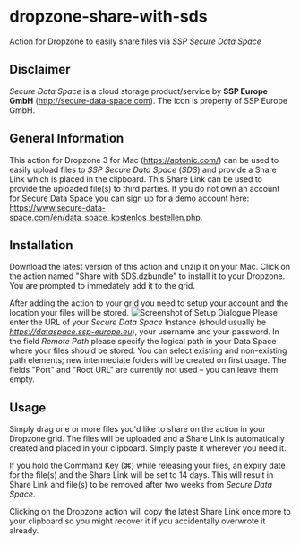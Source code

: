 # dropzone-share-with-sds
Action for Dropzone to easily share files via *SSP Secure Data Space*

## Disclaimer
*Secure Data Space* is a cloud storage product/service by **SSP Europe GmbH** (http://secure-data-space.com). The icon is property of SSP Europe GmbH.

## General Information
This action for Dropzone 3 for Mac (https://aptonic.com/) can be used to easily upload files to *SSP Secure Data Space* (*SDS*) and provide a Share Link which is placed in the clipboard. This Share Link can be used to provide the uploaded file(s) to third parties.
If you do not own an account for Secure Data Space you can sign up for a demo account here: https://www.secure-data-space.com/en/data_space_kostenlos_bestellen.php.

## Installation
Download the latest version of this action and unzip it on your Mac. Click on the action named "Share with SDS.dzbundle" to install it to your Dropzone. You are prompted to immedately add it to the grid.

After adding the action to your grid you need to setup your account and the location your files will be stored.
![Screenshot of Setup Dialogue](http://blog.florian-scheuer.de/wp-content/uploads/2016/07/setup-share-with-sds.png)
Please enter the URL of your *Secure Data Space* Instance (should usually be *https://dataspace.ssp-europe.eu*), your username and your password. In the field *Remote Path* please specify the logical path in your Data Space where your files should be stored. You can select existing and non-existing path elements; new intermediate folders will be created on first usage.
The fields "Port" and "Root URL" are currently not used – you can leave them empty.

## Usage
Simply drag one or more files you'd like to share on the action in your Dropzone grid. The files will be uploaded and a Share Link is automatically created and placed in your clipboard. Simply paste it wherever you need it.

If you hold the Command Key (⌘) while releasing your files, an expiry date for the file(s) and the Share Link will be set to 14 days. This will result in Share Link and file(s) to be removed after two weeks from *Secure Data Space*.

Clicking on the Dropzone action will copy the latest Share Link once more to your clipboard so you might recover it if you accidentally overwrote it already.
